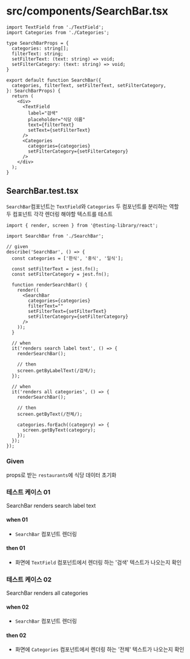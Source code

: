 # src/components/SearchBar.tsx

```tsx
import TextField from './TextField';
import Categories from './Categories';

type SearchBarProps = {
  categories: string[];
  filterText: string;
  setFilterText: (text: string) => void;
  setFilterCategory: (text: string) => void;
}

export default function SearchBar({
  categories, filterText, setFilterText, setFilterCategory,
}: SearchBarProps) {
  return (
    <div>
      <TextField
        label="검색"
        placeholder="식당 이름"
        text={filterText}
        setText={setFilterText}
      />
      <Categories
        categories={categories}
        setFilterCategory={setFilterCategory}
      />
    </div>
  );
}
```

## SearchBar.test.tsx

`SearchBar`컴포넌트는 `TextField`와 `Categories` 두 컴포넌트를 분리하는 역할\
두 컴포넌트 각각 렌더링 해야할 텍스트를 테스트

```tsx
import { render, screen } from '@testing-library/react';

import SearchBar from './SearchBar';

// given
describe('SearchBar', () => {
  const categories = ['한식', '중식', '일식'];

  const setFilterText = jest.fn();
  const setFilterCategory = jest.fn();

  function renderSearchBar() {
    render((
      <SearchBar
        categories={categories}
        filterText=""
        setFilterText={setFilterText}
        setFilterCategory={setFilterCategory}
      />
    ));
  }

  // when
  it('renders search label text', () => {
    renderSearchBar();

    // then
    screen.getByLabelText(/검색/);
  });

  // when
  it('renders all categories', () => {
    renderSearchBar();

    // then
    screen.getByText(/전체/);

    categories.forEach((category) => {
      screen.getByText(category);
    });
  });
});
```

### Given

props로 받는 `restaurants`에 식당 데이터 초기화

### 테스트 케이스 01

SearchBar renders search label text

#### when 01

- `SearchBar` 컴포넌트 렌더링

#### then 01

- 화면에 `TextField` 컴포넌트에서 렌더링 하는 '검색' 텍스트가 나오는지 확인

### 테스트 케이스 02

SearchBar renders all categories

#### when 02

- `SearchBar` 컴포넌트 렌더링

#### then 02

- 화면에 `Categories` 컴포넌트에서 렌더링 하는 '전체' 텍스트가 나오는지 확인
